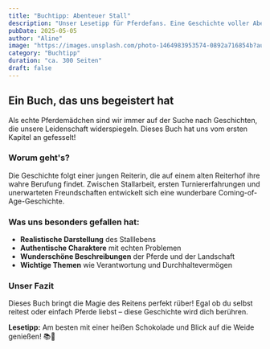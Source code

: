 ```yaml
---
title: "Buchtipp: Abenteuer Stall"
description: "Unser Lesetipp für Pferdefans. Eine Geschichte voller Abenteuer, Freundschaft und der besonderen Magie zwischen Mensch und Pferd."
pubDate: 2025-05-05
author: "Aline"
image: "https://images.unsplash.com/photo-1464983953574-0892a716854b?auto=format&fit=crop&w=900&q=80"
category: "Buchtipp"
duration: "ca. 300 Seiten"
draft: false
---
```


## Ein Buch, das uns begeistert hat

Als echte Pferdemädchen sind wir immer auf der Suche nach Geschichten, die unsere Leidenschaft widerspiegeln. Dieses Buch hat uns vom ersten Kapitel an gefesselt!

### Worum geht's?

Die Geschichte folgt einer jungen Reiterin, die auf einem alten Reiterhof ihre wahre Berufung findet. Zwischen Stallarbeit, ersten Turniererfahrungen und unerwarteten Freundschaften entwickelt sich eine wunderbare Coming-of-Age-Geschichte.

### Was uns besonders gefallen hat:

- **Realistische Darstellung** des Stalllebens
- **Authentische Charaktere** mit echten Problemen
- **Wunderschöne Beschreibungen** der Pferde und der Landschaft
- **Wichtige Themen** wie Verantwortung und Durchhaltevermögen

### Unser Fazit

Dieses Buch bringt die Magie des Reitens perfekt rüber! Egal ob du selbst reitest oder einfach Pferde liebst – diese Geschichte wird dich berühren.

**Lesetipp:** Am besten mit einer heißen Schokolade und Blick auf die Weide genießen! 📚🐴
